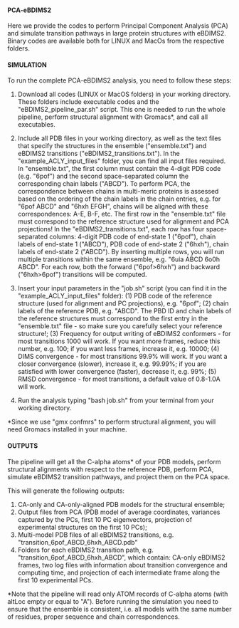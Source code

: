 #### PCA-eBDIMS2 ####

Here we provide the codes to perform Principal Component Analysis (PCA) and simulate transition pathways in large protein structures with eBDIMS2. Binary codes are available both for LINUX and MacOs from the respective folders.

#### SIMULATION ####

To run the complete PCA-eBDIMS2 analysis, you need to follow these steps:

1. Download all codes (LINUX or MacOS folders) in your working directory. These folders include executable codes and the "eBDIMS2_pipeline_par.sh" script. This one is needed to run the whole pipeline, perform structural alignment with Gromacs*, and call all executables.

2. Include all PDB files in your working directory, as well as the text files that specify the structures in the ensemble ("ensemble.txt") and eBDIMS2 transitions ("eBDIMS2_transitions.txt"). In the "example_ACLY_input_files" folder, you can find all input files required. In "ensemble.txt", the first column must contain the 4-digit PDB code (e.g. "6pof") and the second space-separated column the corresponding chain labels ("ABCD"). To perform PCA, the correspondence between chains in multi-meric proteins is assessed based on the ordering of the chain labels in the chain entries, e.g. for "6pof ABCD" and "6hxh EFGH", chains will be aligned with these correspondences: A-E, B-F, etc. The first row in the "ensemble.txt" file must correspond to the reference structure used for alignment and PCA projections! In the "eBDIMS2_transitions.txt", each row has four space-separated columns: 4-digit PDB code of end-state 1 ("6pof"), chain labels of end-state 1 ("ABCD"), PDB code of end-state 2 ("6hxh"), chain labels of end-state 2 ("ABCD"). By inserting multiple rows, you will run multiple transitions within the same ensemble, e.g. "6uia ABCD 6o0h ABCD". For each row, both the forward ("6pof>6hxh") and backward ("6hxh>6pof") transitions will be computed.

3. Insert your input parameters in the "job.sh" script (you can find it in the "example_ACLY_input_files" folder): (1) PDB code of the reference structure (used for alignment and PC projections), e.g. "6pof"; (2) chain labels of the reference PDB, e.g. "ABCD". The PBD ID and chain labels of the reference structures must correspond to the first entry in the "ensemble.txt" file - so make sure you carefully select your reference structure!; (3) Frequency for output writing of eBDIMS2 conformers - for most transitions 1000 will work. If you want more frames, reduce this number, e.g. 100; if you want less frames, increase it, e.g. 10000; (4) DIMS convergence - for most transitions 99.9% will work. If you want a closer convergence (slower), increase it, e.g. 99.99%; if you are satisfied with lower convergence (faster), decrease it, e.g. 99%; (5) RMSD convergence - for most transitions, a default value of 0.8-1.0A will work.

4. Run the analysis typing "bash job.sh" from your terminal from your working directory.

*Since we use "gmx confmrs" to perform structural alignment, you will need Gromacs installed in your machine.

#### OUTPUTS ####

The pipeline will get all the C-alpha atoms* of your PDB models, perform structural alignments with respect to the reference PDB, perform PCA, simulate eBDIMS2 transition pathways, and project them on the PCA space. 

This will generate the following outputs:

1. CA-only and CA-only-aligned PDB models for the structural ensemble;
2. Output files from PCA (PDB model of average coordinates, variances captured by the PCs, first 10 PC eigenvectors, projection of experimental structures on the first 10 PCs);
3. Multi-model PDB files of all eBDIMS2 transitions, e.g. "transition_6pof_ABCD_6hxh_ABCD.pdb"
4. Folders for each eBDIMS2 transition path, e.g. "transition_6pof_ABCD_6hxh_ABCD", which contain: CA-only eBDIMS2 frames, two log files with information about transition convergence and computing time, and projection of each intermediate frame along the first 10 experimental PCs.

*Note that the pipeline will read only ATOM records of C-alpha atoms (with altLoc empty or equal to "A"). Before running the simulation you need to ensure that the ensemble is consistent, i.e. all models with the same number of residues, proper sequence and chain correspondences.

